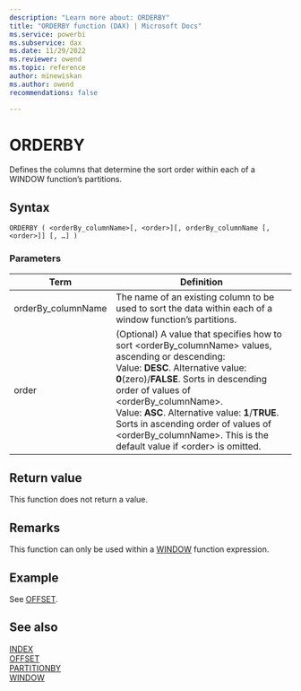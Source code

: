 ```yaml
---
description: "Learn more about: ORDERBY"
title: "ORDERBY function (DAX) | Microsoft Docs"
ms.service: powerbi 
ms.subservice: dax
ms.date: 11/29/2022
ms.reviewer: owend
ms.topic: reference
author: minewiskan
ms.author: owend 
recommendations: false

---
```


# ORDERBY

Defines the columns that determine the sort order within each of a WINDOW function’s partitions.
  
## Syntax  
  
```dax
ORDERBY ( <orderBy_columnName>[, <order>][, orderBy_columnName [, <order>]] [, …] )
```
  
### Parameters  
  
|Term|Definition|  
|--------|--------------|  
|orderBy_columnName|The name of an existing column to be used to sort the data within each of a window function’s partitions.|
|order|(Optional) A value that specifies how to sort \<orderBy_columnName> values, ascending or descending:<br> Value: **DESC**. Alternative value: **0**(zero)/**FALSE**. Sorts in descending order of values of \<orderBy_columnName>. <br> Value: **ASC**. Alternative value: **1**/**TRUE**. Sorts in ascending order of values of \<orderBy_columnName>. This is the default value if \<order> is omitted.|

## Return value

This function does not return a value.  
  
## Remarks

This function can only be used within a [WINDOW](window-function-dax.md) function expression.

## Example

See [OFFSET](offset-function-dax.md).

## See also

[INDEX](index-function-dax.md)  
[OFFSET](offset-function-dax.md)  
[PARTITIONBY](partitionby-function-dax.md)  
[WINDOW](window-function-dax.md)